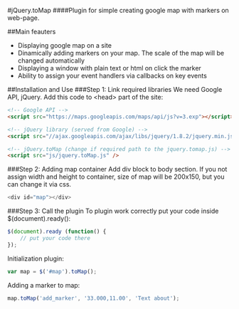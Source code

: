 #jQuery.toMap
####Plugin for simple creating google map with markers on web-page.

##Main feauters
- Displaying google map on a site
- Dinamically adding markers on your map. The scale of the map will be changed automatically
- Displaying a window with plain text or html on click the marker
- Ability to assign your event handlers via callbacks on key events

##Installation and Use
###Step 1: Link required libraries
We need Google API, jQuery. Add this code to \<head\> part of the site:

```html
<!-- Google API -->
<script src="https://maps.googleapis.com/maps/api/js?v=3.exp"></script>

<!-- jQuery library (served from Google) -->
<script src="//ajax.googleapis.com/ajax/libs/jquery/1.8.2/jquery.min.js"></script>

<!-- jQuery.toMap (change if required path to the jquery.tomap.js) -->
<script src="js/jquery.toMap.js" />
```

###Step 2: Adding map container
Add div block to body section. If you not assign width and height to container, size of map will be 200x150, but you can change it via css.

```javascript
<div id="map"></div>
```

###Step 3: Call the plugin
To plugin work correctly put your code inside $(document).ready():
```javascript
$(document).ready (function() {
    // put your code there
});
```

Initialization plugin:

```javascript
var map = $('#map').toMap();
```

Adding a marker to map:

```javascript
map.toMap('add_marker', '33.000,11.00', 'Text about');
```

